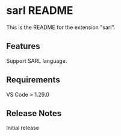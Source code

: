 # sarl README

This is the README for the extension "sarl".

## Features

Support SARL language.

## Requirements

VS Code > 1.29.0

## Release Notes

Initial release